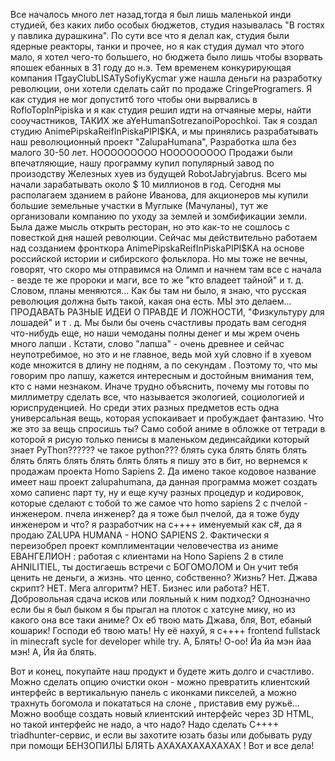 Все началось много лет назад,тогда я был лишь маленькой инди студией, без каких либо особых бюджетов, студия называлась "В гостях у павлика дурашкина". По сути все что я делал как, студия были ядерные реакторы, танки и прочее, но я как студия думал что этого мало, я хотел чего-то большего, но бюджета было лишь чтобы взорвать япошек ебанных в 31 году до н.э. Тем временем конкурирующая компания ITgayClubLISATySofiyKycmar уже нашла деньги на разработку революции, они хотели сделать сайт по продаже CringeProgramers. Я как студия не мог допуститб того чтобы они вырвались в RofloTopInPipiska и я как студия решил идти на отчаяные меры, найти сооучастников, ТАКИХ же aYeHumanSotrezanoiPopochkoi. Так я создал студию AnimePipskaReifInPiskaPIPI$KA, и мы принялись разрабатывать наш революционный проект "ZalupaHumana", Разработка шла без малого 30-50 лет. НООООООООО НООООООООО Продажи были впечатляющие, нашу программу купил популярный завод по произодству Железных хуев из будущей RobotJabryjabrus. Всего мы начали зарабатывать около $ 10 миллионов в год. Сегодня мы располагаем зданием в районе Иванова, для акционеров мы купили большие земельные участки в Муглыке (Мачуланы), тут же  организовали компанию по уходу за землей и зомбификации земли.  Была даже мысль открыть ресторан, но это как-то не сошлось с повесткой дня нашей революции.  Сейчас мы действительно работаем над созданием фронткора  AnimePipskaReifInPiskaPIPI$KA на основе российской истории и сибирского фольклора. Но мы тоже не вечны, говорят, что скоро мы отправимся на Олимп и начнем там все с начала - везде те же пророки и маги, все то же "кто владеет тайной" и т. д. Словом, планы меняются...  Как бы там ни было, я знаю, что русская революция должна быть такой, какая она есть. МЫ это делаем...  ПРОДАВАТЬ РАЗНЫЕ ИДЕИ О ПРАВДЕ И ЛОЖНОСТИ, "Физкультуру для лошадей" и т . д.  Мы были бы очень счастливы продать вам сегодня что-нибудь еще, но наши чемоданы полны денег и мы жрем очень много лапши .  Кстати, слово "лапша" - очень древнее и сейчас неупотребимое, но это и не главное, ведь мой хуй словно if в хуевом коде множится в длину не подням, а по секундам . Поэтому то, что мы говорим про лапшу, кажется интересным и достойным внимания тем, кто с нами незнаком.  Иначе трудно объяснить, почему мы готовы по миллиметру сделать все, что называется экологией, социологией и юриспруденцией.   Но среди этих разных предметов есть одна универсальная вещь, которая успокаивает и пробуждает фантазию. Что же это за вещь спросишь ты? Само собой аниме в обложке от тетради в которой я рисую только пенисы в маленьком дединсайдики который знает PyThon?????? че такое python??? блять сука блять блять блять блять блять блять блять блять блять я пишу это в бит, но вернемся к продажам проекта  Homo Sapiens 2. Да имено такое кодовое название имеет наш проект zalupahumana, да данная программа может создать хомо сапиенс парт ту, ну  и еще кучу разных процедур и кодировок, которые сделают с тобой то же самое что  homo sapiens 2 с пчелой - инженером. пчела инженер? да я тоже был пчелой, да я  тоже буду инженером и что? я разработчик на c++++ именуемый как c#, да я продаю ZALUPA HUMANA - HONO SAPIENS 2. Фактически я переизобрел проект комплиментации человечества из аниме ЕВАНГЕЛИОН : работая с клиентами на Hono Sapiens 2 в стиле AHNILITIEL, ты достигаешь встречи с БОГОМОЛОМ  и Он учит тебя ценить не деньги, а жизнь. что ценно, собственно? Жизнь?  Нет. Джава скрипт? НЕТ. Мега алгоритм? НЕТ. Бизнес или работа? HЕТ. Добровольная сдача исков или лояльный к ним подход? Однозначно если бы я был быком я бы прыгал на плоток с хатсуне мику, но из какого она все таки аниме? Ох еб твою мать Джава, бля, Вот, ебаный кошарик! Господи еб твою мать! Ну её нахуй, я c++++ frontend fullstack in minecraft sycle for developer while try. А, Блять! O-oo! Йа йа мэн йаа мэн! А, Йя йа блять.



Вот и конец, покупайте наш продукт и будете  жить долго и счастливо. Можно сделать опцию очистки окон - можно превратить клиентский интерфейс  в вертикальную панель с иконками пикселей, а можно трахнуть богомола и покататься на слоне , приставив ему ружьё… Можно вообще создать новый клиентский интерфейс через 3D HTML, но такой интерфейс не надо, а что надо?  Надо сделать C++++ triadhunter-сервис, и если вы захотите юзать базы или добывать руду при помощи БЕНЗОПИЛЫ БЛЯТЬ АХАХАХАХАХАХАХ ! Вот и все дела!
